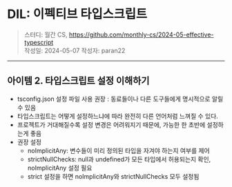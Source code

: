 # DIL: 이펙티브 타입스크립트

> 스터디: 월간 CS, https://github.com/monthly-cs/2024-05-effective-typescript  
> 작성일: 2024-05-07
> 작성자: paran22

---

## 아이템 2. 타입스크립트 설정 이해하기
- tsconfig.json 설정 파일 사용 권장 : 동료들이나 다른 도구들에게 명시적으로 알릴 수 있음
- 타입스크립트는 어떻게 설정하느냐에 따라 완전히 다른 언어처럼 느껴질 수 있다.
- 프로젝트가 거대해질수록 설정 변경은 어려워지기 때문에, 가능한 한 초반에 설정하는게 좋음
- 권장 설정
    - noImplicitAny: 변수들이 미리 정의된 타입을 자겨야 하는지 여부를 제어
    - strictNullChecks: null과 undefined가 모든 타입에서 허용되는지 확인, noImplicitAny 설정 필요
    - strict 설정을 하면 noImplicitAny와 strictNullChecks 모두 설정됨